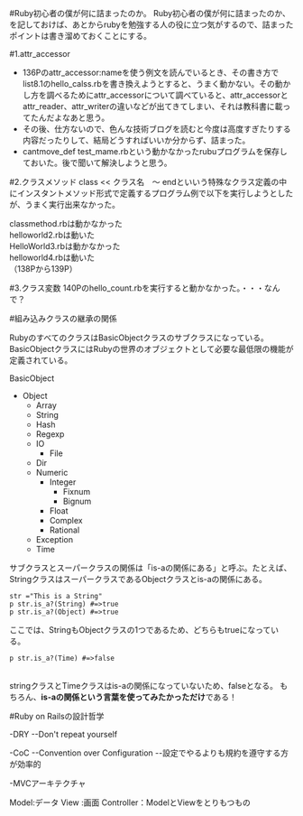 #Ruby初心者の僕が何に詰まったのか。
Ruby初心者の僕が何に詰まったのか、を記しておけば、あとからrubyを勉強する人の役に立つ気がするので、詰まったポイントは書き溜めておくことにする。

#1.attr_accessor
* 136Pのattr_accessor:nameを使う例文を読んでいるとき、その書き方でlist8.1のhello_calss.rbを書き換えようとすると、うまく動かない。その動かし方を調べるためにattr_accessorについて調べていると、attr_accessorとattr_reader、attr_writerの違いなどが出てきてしまい、それは教科書に載ってたんだよなあと思う。
* その後、仕方ないので、色んな技術ブログを読むと今度は高度すぎたりする内容だったりして、結局どうすればいいか分からず、詰まった。
* cantmove_def test_mame.rbという動かなかったrubuプログラムを保存しておいた。後で聞いて解決しようと思う。

#2.クラスメソッド
class << クラス名　〜 endといいう特殊なクラス定義の中にインスタントメソッド形式で定義するプログラム例で以下を実行しようとしたが、うまく実行出来なかった。

classmethod.rbは動かなかった<br>
helloworld2.rbは動いた<br>
HelloWorld3.rbは動かなかった<br>
helloworld4.rbは動いた<br>
（138Pから139P）

#3.クラス変数
140Pのhello_count.rbを実行すると動かなかった。・・・なんで？

#組み込みクラスの継承の関係

RubyのすべてのクラスはBasicObjectクラスのサブクラスになっている。BasicObjectクラスにはRubyの世界のオブジェクトとして必要な最低限の機能が定義されている。

BasicObject
* Object
  * Array
  * String
  * Hash
  * Regexp
  * IO
    * File
  * Dir
  * Numeric
    * Integer
      * Fixnum
      * Bignum
    * Float
    * Complex
    * Rational
  * Exception
  * Time

サブクラスとスーパークラスの関係は「is-aの関係にある」と呼ぶ。たとえば、StringクラスはスーパークラスであるObjectクラスとis-aの関係にある。

`str ="This is a String"`<br>
`p str.is_a?(String) #=>true`<br>
`p str.is_a?(Object) #=>true `<br>

ここでは、StringもObjectクラスの1つであるため、どちらもtrueになっている。

`p str.is_a?(Time) #=>false`<br><br>

stringクラスとTimeクラスはis-aの関係になっていないため、falseとなる。
もちろん、**is-aの関係という言葉を使ってみたかっただけ**である！

#Ruby on Railsの設計哲学

-DRY
--Don't repeat yourself

-CoC
--Convention over Configuration
--設定でやるよりも規約を遵守する方が効率的

-MVCアーキテクチャ

Model:データ
View :画面
Controller：ModelとViewをとりもつもの

